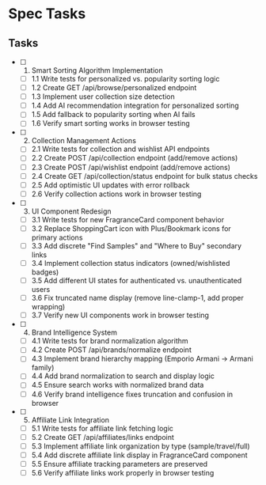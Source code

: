 # Spec Tasks

## Tasks

- [ ] 1. Smart Sorting Algorithm Implementation
  - [ ] 1.1 Write tests for personalized vs. popularity sorting logic
  - [ ] 1.2 Create GET /api/browse/personalized endpoint
  - [ ] 1.3 Implement user collection size detection
  - [ ] 1.4 Add AI recommendation integration for personalized sorting
  - [ ] 1.5 Add fallback to popularity sorting when AI fails
  - [ ] 1.6 Verify smart sorting works in browser testing

- [ ] 2. Collection Management Actions
  - [ ] 2.1 Write tests for collection and wishlist API endpoints
  - [ ] 2.2 Create POST /api/collection endpoint (add/remove actions)
  - [ ] 2.3 Create POST /api/wishlist endpoint (add/remove actions)
  - [ ] 2.4 Create GET /api/collection/status endpoint for bulk status checks
  - [ ] 2.5 Add optimistic UI updates with error rollback
  - [ ] 2.6 Verify collection actions work in browser testing

- [ ] 3. UI Component Redesign
  - [ ] 3.1 Write tests for new FragranceCard component behavior
  - [ ] 3.2 Replace ShoppingCart icon with Plus/Bookmark icons for primary actions
  - [ ] 3.3 Add discrete "Find Samples" and "Where to Buy" secondary links
  - [ ] 3.4 Implement collection status indicators (owned/wishlisted badges)
  - [ ] 3.5 Add different UI states for authenticated vs. unauthenticated users
  - [ ] 3.6 Fix truncated name display (remove line-clamp-1, add proper wrapping)
  - [ ] 3.7 Verify new UI components work in browser testing

- [ ] 4. Brand Intelligence System
  - [ ] 4.1 Write tests for brand normalization algorithm
  - [ ] 4.2 Create POST /api/brands/normalize endpoint
  - [ ] 4.3 Implement brand hierarchy mapping (Emporio Armani → Armani family)
  - [ ] 4.4 Add brand normalization to search and display logic
  - [ ] 4.5 Ensure search works with normalized brand data
  - [ ] 4.6 Verify brand intelligence fixes truncation and confusion in browser

- [ ] 5. Affiliate Link Integration
  - [ ] 5.1 Write tests for affiliate link fetching logic
  - [ ] 5.2 Create GET /api/affiliates/links endpoint
  - [ ] 5.3 Implement affiliate link organization by type (sample/travel/full)
  - [ ] 5.4 Add discrete affiliate link display in FragranceCard component
  - [ ] 5.5 Ensure affiliate tracking parameters are preserved
  - [ ] 5.6 Verify affiliate links work properly in browser testing